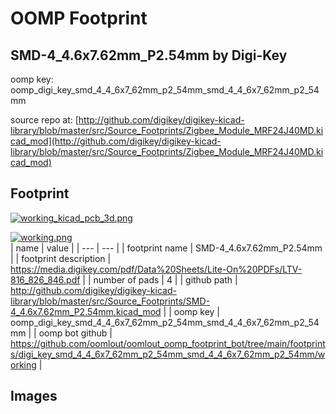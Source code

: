 # OOMP Footprint  
## SMD-4_4.6x7.62mm_P2.54mm  by Digi-Key  
  
oomp key: oomp_digi_key_smd_4_4_6x7_62mm_p2_54mm_smd_4_4_6x7_62mm_p2_54mm  
  
source repo at: [http://github.com/digikey/digikey-kicad-library/blob/master/src/Source_Footprints/Zigbee_Module_MRF24J40MD.kicad_mod](http://github.com/digikey/digikey-kicad-library/blob/master/src/Source_Footprints/Zigbee_Module_MRF24J40MD.kicad_mod)  
## Footprint  
  
[![working_kicad_pcb_3d.png](working_kicad_pcb_3d_600.png)](working_kicad_pcb_3d.png)  
  
[![working.png](working_600.png)](working.png)  
| name | value | 
| --- | --- | 
| footprint name | SMD-4_4.6x7.62mm_P2.54mm | 
| footprint description | https://media.digikey.com/pdf/Data%20Sheets/Lite-On%20PDFs/LTV-816_826_846.pdf | 
| number of pads | 4 | 
| github path | http://github.com/digikey/digikey-kicad-library/blob/master/src/Source_Footprints/SMD-4_4.6x7.62mm_P2.54mm.kicad_mod | 
| oomp key | oomp_digi_key_smd_4_4_6x7_62mm_p2_54mm_smd_4_4_6x7_62mm_p2_54mm | 
| oomp bot github | https://github.com/oomlout/oomlout_oomp_footprint_bot/tree/main/footprints/digi_key_smd_4_4_6x7_62mm_p2_54mm_smd_4_4_6x7_62mm_p2_54mm/working | 
## Images  

